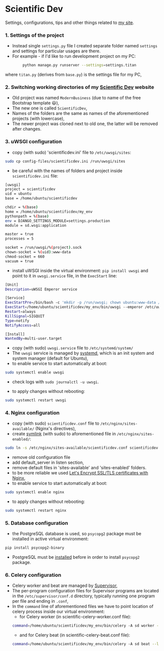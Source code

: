 # Scientific Dev #

Settings, configurations, tips and other things related to [my site](https://scientificdev.net/).

### 1. Settings of the project ###

* Instead single `settings.py` file I created separate folder named `settings` and settings for particular usages are there.  
* For example - if I'd like to run development project on my PC:  
```bash
        python manage.py runserver --settings=settings.titan
 ```
where `titan.py` (derives from `base.py`) is the settings file for my PC,

### 2. Switching working directories of my [Scientific Dev](https://scientificdev.net/) website ###

* Old project was named `ModernBusiness` (due to name of the free Bootstrap template :smiley:),  
* The new one is called `ScientificDev`,  
* Names of the folders are the same as names of the aforementioned projects (with lowercase),  
* The newer project was cloned next to old one, the latter will be removed after changes.  

### 3. uWSGI configuration ###

* copy (with sudo) 'scientificdev.ini' file to `/etc/uwsgi/sites`:  
```bash
sudo cp config-files/scientificdev.ini /run/uwsgi/sites
```

* be careful with the names of folders and project inside `scientificdev.ini` file:  
```bash
[uwsgi]
project = scientificdev
uid = ubuntu
base = /home/ubuntu/scientificdev

chdir = %(base)
home = /home/ubuntu/scientificdev/my_env
pythonpath = %(base)
env = DJANGO_SETTINGS_MODULE=settings.production
module = sd.wsgi:application

master = true
processes = 5

socket = /run/uwsgi/%(project).sock
chown-socket = %(uid):www-data
chmod-socket = 660
vacuum = true
```

* install uWSGI inside the virtual environment: `pip install uwsgi` and point to it in `uwsgi.service` file, in the `ExecStart` line:    
```bash
[Unit]
Description=uWSGI Emperor service

[Service]
ExecStartPre=/bin/bash -c 'mkdir -p /run/uwsgi; chown ubuntu:www-data /run/uwsgi'
ExecStart=/home/ubuntu/scientificdev/my_env/bin/uwsgi --emperor /etc/uwsgi/sites
Restart=always
KillSignal=SIGQUIT
Type=notify
NotifyAccess=all

[Install]
WantedBy=multi-user.target
```  

* copy (with sudo) `uwsgi.service` file to `/etc/systemd/system/`
* The `uwsgi` service is managed by [systemd](https://www.digitalocean.com/community/tutorials/how-to-use-systemctl-to-manage-systemd-services-and-units), 
which is an init system and system manager (default for Ubuntu),  
* to enable service to start automatically at boot:  
```bash
sudo systemctl enable uwsgi
```    
* check logs with `sudo journalctl -u uwsgi`.

* to apply changes without rebooting:  
```bash
sudo systemctl restart uwsgi
```

### 4. Nginx configuration ###

* copy (with sudo) `scientificdev.conf` file to `/etc/nginx/sites-available/` (Nginx's directives),  
* create [symlink](https://www.freecodecamp.org/news/symlink-tutorial-in-linux-how-to-create-and-remove-a-symbolic-link/) (with sudo) to aforementioned file in `/etc/nginx/sites-enabled/`:  
```bash
sudo ln -s /etc/nginx/sites-available/scientificdev.conf scientificdev.conf
```
* remove old configuration file
* add default_server in listen section,  
* remove default files in 'sites-available' and 'sites-enabled' folders.
* to be more reliable we used [Let's Encrypt SSL/TLS certificates with Nginx](https://www.nginx.com/blog/using-free-ssltls-certificates-from-lets-encrypt-with-nginx/),  
* to enable service to start automatically at boot:  
```bash
sudo systemctl enable nginx
```  

* to apply changes without rebooting:  
```bash
sudo systemctl restart nginx
```


### 5. Database configuration ###
* the PostgreSQL database is used, so `psycopg2` package must be installed in active virtual environment:  
```bash
pip install psycopg2-binary
```  
* PostgreSQL must be [installed](https://www.digitalocean.com/community/tutorials/how-to-install-and-use-postgresql-on-ubuntu-20-04) before in order to install `psycopg2` package.

### 6. Celery configuration ###
* Celery worker and beat are managed by [Supervisor](https://www.digitalocean.com/community/tutorials/how-to-install-and-manage-supervisor-on-ubuntu-and-debian-vps),  
* The per-program configuration files for Supervisor programs are located in the `/etc/supervisor/conf.d` directory, typically running one program per file and ending in `.conf`,  
* In the `command` line of aforementioned files we have to point location of celery process inside our virtual environment:  
    * for Celery worker (in scientific-celery-worker.conf file):  
    ```bash
    command=/home/ubuntu/scientificdev/my_env/bin/celery -A sd worker --loglevel=INFO
    ```
    * and for Celery beat (in scientific-celery-beat.conf file):  
    ```bash
    command=/home/ubuntu/scientificdev/my_env/bin/celery -A sd beat --loglevel=INFO
    ```

